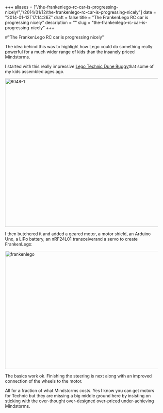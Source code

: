 +++
aliases = ["/the-frankenlego-rc-car-is-progressing-nicely/","/2014/01/12/the-frankenlego-rc-car-is-progressing-nicely"]
date = "2014-01-12T17:14:26Z"
draft = false
title = "The FrankenLego RC car is progressing nicely"
description = ""
slug = "the-frankenlego-rc-car-is-progressing-nicely"
+++

#"The FrankenLego RC car is progressing nicely"

The idea behind this was to highlight how Lego could do something really powerful for a much wider range of kids than the insanely priced Mindstorms.

I started with this really impressive <a href="http://www.brickset.com/detail/?Set=8048-1">Lego Technic Dune Buggy</a>that some of my kids assembled ages ago.

<a href="https://s3-eu-west-1.amazonaws.com/conoroneill.net/wp-content/uploads/2014/01/8048-1.jpg"><img class="aligncenter size-full wp-image-1248" alt="8048-1" src="https://s3-eu-west-1.amazonaws.com/conoroneill.net/wp-content/uploads/2014/01/8048-1.jpg" width="690" height="488" /></a>

I then butchered it and added a geared motor, a motor shield, an Arduino Uno, a LiPo battery, an nRF24L01 transceiverand a servo to create FrankenLego:

<a href="https://s3-eu-west-1.amazonaws.com/conoroneill.net/wp-content/uploads/2014/01/frankenlego.jpg"><img class="aligncenter size-large wp-image-1249" alt="frankenlego" src="https://s3-eu-west-1.amazonaws.com/conoroneill.net/wp-content/uploads/2014/01/frankenlego-1024x681.jpg" width="584" height="388" /></a>

The basics work ok. Finishing the steering is next along with an improved connection of the wheels to the motor.

All for a fraction of what Mindstorms costs. Yes I know you can get motors for Technic but they are missing a big middle ground here by insisting on sticking with the over-thought over-designed over-priced under-achieving Mindstorms.